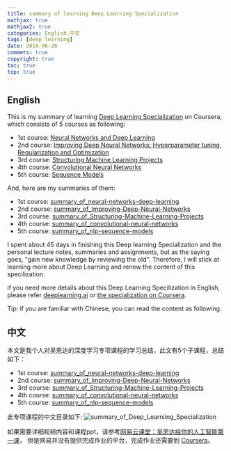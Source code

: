 ```yaml
---
title: summary of learning Deep Learning Specialization
mathjax: true
mathjax2: true
categories: English,中文
tags: [deep learning]
date: 2018-06-28
commets: true
copyright: true
toc: true
top: true
---
```


## English

This is my summary of learning [Deep Learning Specialization](https://www.coursera.org/specializations/deep-learning) on Coursera, which consists of 5 courses as following:
- 1st course: [Neural Networks and Deep Learning](https://www.coursera.org/learn/neural-networks-deep-learning)
- 2nd course: [Improving Deep Neural Networks: Hyperparameter tuning, Regularization and Optimization](https://www.coursera.org/learn/deep-neural-network)
- 3rd course: [Structuring Machine Learning Projects](https://www.coursera.org/learn/machine-learning-projects)
- 4th course: [Convolutional Neural Networks](https://www.coursera.org/learn/convolutional-neural-networks)
- 5th course: [Sequence Models](https://www.coursera.org/learn/nlp-sequence-models)

And, here are my summaries of them:

- 1st course: [summary_of_neural-networks-deep-learning](/2018/02/08/summary_of_neural-networks-deep-learning/)
- 2nd course: [summary_of_Improving-Deep-Neural-Networks](/2018/03/02/summary_of_Improving-Deep-Neural-Networks/)
- 3rd course: [summary_of_Structuring-Machine-Learning-Projects](/2018/04/03/summary_of_Structuring-Machine-Learning-Projects/)
- 4th course: [summary_of_convolutional-neural-networks](/2018/05/04/summary_of_convolutional-neural-networks/)
- 5th course: [summary_of_nlp-sequence-models](/2018/06/06/summary_of_nlp-sequence-models/)

I spent about 45 days in finishing this Deep learning Specialization and the personal lecture notes, summaries and assignments, but as the saying goes, "gain new knowledge by reviewing the old". Therefore, I will stick at learning more about Deep Learning and renew the content of this specilization.

if you need more details about this Deep Learning Specilization in English, please refer [deeplearning.ai](https://deeplearning.ai) or [the specialization on Coursera](https://www.coursera.org/specializations/deep-learning).


Tip: if you are familiar with Chinese, you can read the content as following.

## 中文

本文是我个人对吴恩达的深度学习专项课程的学习总结，此文有5个子课程，总结如下：

- 1st course: [summary_of_neural-networks-deep-learning](/2018/02/08/summary_of_neural-networks-deep-learning/)
- 2nd course: [summary_of_Improving-Deep-Neural-Networks](/2018/03/02/summary_of_Improving-Deep-Neural-Networks/)
- 3rd course: [summary_of_Structuring-Machine-Learning-Projects](/2018/04/03/summary_of_Structuring-Machine-Learning-Projects/)
- 4th course: [summary_of_convolutional-neural-networks](/2018/05/04/summary_of_convolutional-neural-networks/)
- 5th course: [summary_of_nlp-sequence-models](/2018/06/06/summary_of_nlp-sequence-models/)

此专项课程的中文目录如下:
![summary_of_Deep_Learniing_Specialization](http://q3rrj5fj6.bkt.clouddn.com/gitpage/deeplearning.ai/summary_of_Deep_Learning_Specialization.png)

如果需要详细视频内容和课程ppt，请参考[网易云课堂：吴恩达给你的人工智能第一课](https://mooc.study.163.com/smartSpec/detail/1001319001.htm)， 但是网易并没有提供完成作业的平台，完成作业还需要到 [Coursera](https://www.coursera.org/specializations/deep-learning)。